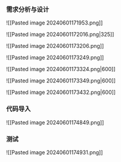 ### 需求分析与设计

![[Pasted image 20240601171953.png]]

![[Pasted image 20240601172016.png|325]]

![[Pasted image 20240601173206.png]]

![[Pasted image 20240601173249.png]]

![[Pasted image 20240601173324.png|600]]

![[Pasted image 20240601173349.png|600]]

![[Pasted image 20240601173432.png|600]]

### 代码导入

![[Pasted image 20240601174849.png]]

### 测试

![[Pasted image 20240601174931.png]]